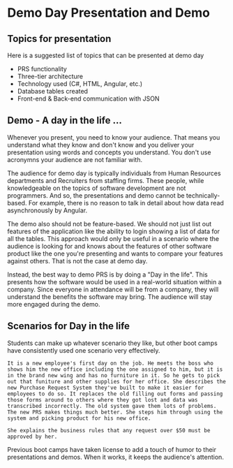 # Demo Day Presentation and Demo

## Topics for presentation

Here is a suggested list of topics that can be presented at demo day

* PRS functionality
* Three-tier architecture
* Technology used (C#, HTML, Angular, etc.)
* Database tables created
* Front-end & Back-end communication with JSON

## Demo - A day in the life ...

Whenever you present, you need to know your audience. That means you understand what they know and don't know and you deliver your presentation using words and concepts you understand. You don't use acronymns your audience are not familiar with.

The audience for demo day is typically individuals from Human Resources departments and Recruiters from staffing firms. These people, while knowledgeable on the topics of software development are not programmers. And so, the presentations and demo cannot be technically-based. For example, there is no reason to talk in detail about how data read asynchronously by Angular. 

The demo also should not be feature-based. We should not just list out features of the application like the ability to login showing a list of data for all the tables. This approach would only be useful in a scenario where the audience is looking for and knows about the features of other software product like the one you're presenting and wants to compare your features against others. That is not the case at demo day.

Instead, the best way to demo PRS is by doing a "Day in the life". This presents how the software would be used in a real-world situation within a company. Since everyone in attendance will be from a company, they will understand the benefits the software may bring. The audience will stay more engaged during the demo.

## Scenarios for Day in the life

Students can make up whatever scenario they like, but other boot camps have consistently used one scenario very effectively. 

    It is a new employee's first day on the job. He meets the boss who shows him the new office including the one assigned to him, but it is in the brand new wing and has no furniture in it. So he gets to pick out that funiture and other supplies for her office. She describes the new Purchase Request System they've built to make it easier for employees to do so. It replaces the old filling out forms and passing those forms around to others where they got lost and data was transcribed incorrectly. The old system gave them lots of problems. The new PRS makes things much better. She steps him through using the system and picking product for his new office.

    She explains the business rules that any request over $50 must be approved by her.

Previous boot camps have taken license to add a touch of humor to their presentations and demos. When it works, it keeps the audience's attention. 